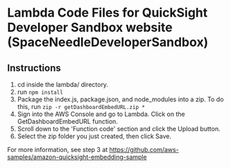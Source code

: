 # Lambda Code Files for QuickSight Developer Sandbox website (SpaceNeedleDeveloperSandbox)

## Instructions
1. cd inside the lambda/ directory.
2. run `npm install`
3. Package the index.js, package.json, and node_modules into a zip. 
   To do this, run `zip -r getDashboardEmbedURL.zip *`
4. Sign into the AWS Console and go to Lambda. Click on the GetDashboardEmbedURL function.
5. Scroll down to the 'Function code' section and click the Upload button.
6. Select the zip folder you just created, then click Save.

For more information, see step 3 at https://github.com/aws-samples/amazon-quicksight-embedding-sample
